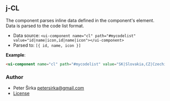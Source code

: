 ## j-CL

The component parses inline data defined in the component's element. Data is parsed to the code list format.

- Data source: `<ui-component name="cl" path="#mycodelist" value="id|name|icon,id|name|icon"></ui-component>`
- Parsed to: `[{ id, name, icon }]`

__Example__:

```html
<ui-component name="cl" path="#mycodelist" value="SK|Slovakia,CZ|Czechia,DE|Germany,FR|France"></ui-component>
````

### Author

- Peter Širka <petersirka@gmail.com>
- [License](https://www.totaljs.com/license/)

